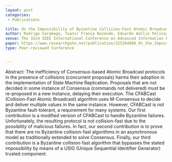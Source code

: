 ```yaml
---
layout: post
categories:
 - Publications

title: On the Impossibility of Byzantine Collision-Fast Atomic Broadcast
author: Rodrigo Saramago, Tuanir França Rezende, Eduardo Adílio Pelinson Alchieri, Lasaro Camargos
venue: The 32nd IEEE International Conference on Advanced Information Networking and Applications (IEEE AINA-2018)At: Krakow, Poland 
paper: https://www.researchgate.net/publication/325264988_On_the_Impossibility_of_Byzantine_Collision-Fast_Atomic_Broadcast
type: Peer-reviewed Conference


---
```


Abstract: The inefficiency of Consensus-based Atomic Broadcast protocols in the presence of collisions (concurrent proposals) harms their adoption in the implementation of State Machine Replication. Proposals that are not decided in some instance of Consensus (commands not delivered) must be re-proposed in a new instance, delaying their execution. The CFABCast (Collision-Fast Atomic Broadcast) algorithm uses M-Consensus to decide and deliver multiple values in the same instance. However, CFABCast is not Byzantine fault-tolerant, a requirement for many systems. Our first contribution is a modified version of CFABCast to handle Byzantine failures. Unfortunately, the resulting protocol is not collision-fast due to the possibility of malicious failures. In fact, our second contribution is to prove that there are no Byzantine collision-fast algorithms in an asynchronous model as traditionally extended to solve Consensus. Finally, our third contribution is a Byzantine collision-fast algorithm that bypasses the stated impossibility by means of a USIG (Unique Sequential Identifier Generator) trusted component.
 
